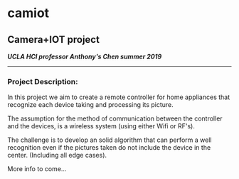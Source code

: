 # camiot

## Camera+IOT project

 
***UCLA HCI professor Anthony's Chen summer 2019***


***

### Project Description:

In this project we aim to create a remote controller for home appliances that recognize each device taking and processing its picture. 

The assumption for the method of communication between the controller and the devices, is a wireless system (using either Wifi or RF's). 

The challenge is to develop an solid algorithm that can perform a well recognition even if the pictures taken do not include the device in the center. (Including all edge cases). 

More info to come... 
